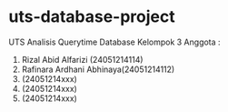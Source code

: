 # uts-database-project
UTS Analisis Querytime Database Kelompok 3
Anggota :
1. Rizal Abid Alfarizi (24051214114)
2. Rafinara Ardhani Abhinaya(24051214112)
3. (24051214xxx)
4. (24051214xxx)
5. (24051214xxx)
